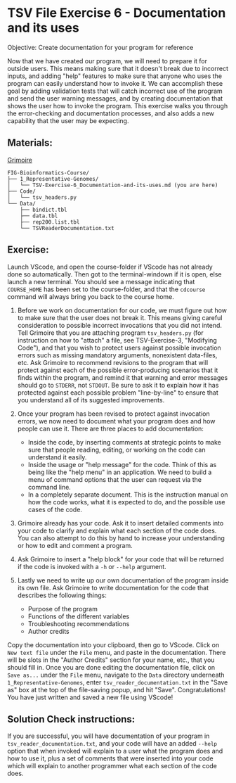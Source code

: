 # TSV File Exercise 6 - Documentation and its uses

Objective: Create documentation for your program for reference

Now that we have created our program, we will need to prepare it for outside users.  This means making sure that it doesn't break due to incorrect inputs, and adding "help" features to make sure that anyone who uses the program can easily understand how to invoke it. We can accomplish these goal by adding validation tests that will catch incorrect use of the program and send the user warning messages, and by creating documentation that shows the user how to invoke the program. This exercise walks you through the error-checking and documentation processes, and also adds a new capability that the user may be expecting.


## Materials: 

[Grimoire](https://chat.openai.com/g/g-n7Rs0IK86-grimoire)

```
FIG-Bioinformatics-Course/
├── 1_Representative-Genomes/
│   └── TSV-Exercise-6_Documentation-and-its-uses.md (you are here)
├── Code/
│   └── tsv_headers.py
└── Data/
    ├── bindict.tbl
    ├── data.tbl
    ├── rep200.list.tbl
    └── TSVReaderDocumentation.txt 
```

## Exercise: 

Launch VScode, and open the course-folder
if VScode has not already done so automatically.
Then got to the terminal-windown if it is open,
else launch a new terminal.
You should see a message indicating that `COURSE_HOME`
has been set to the course-folder, and that the
`cdcourse` command will always bring you back
to the course home.

1. Before we work on documentation for our code, we must figure out how to make sure that the user does not break it.  This means giving careful consideration to possible incorrect invocations that you did not intend. Tell Grimoire that you are attaching program `tsv_headers.py` (for instruction on how to "attach" a file, see TSV-Exercise-3, "Modifying Code"), and that you wish to protect users against possible invocation errors such as missing mandatory arguments, nonexistent data-files, etc. Ask Grimoire to recommend revisions to the program that will protect against each of the possible error-producing scenarios that it finds within the program, and remind it that warning and error messages should go to `STDERR`, not `STDOUT`. Be sure to ask it to explain how it has protected against each possible problem "line-by-line" to ensure that you understand all of its suggested improvements. 

2. Once your program has been revised to protect against invocation errors, we now need to document what your program does and how people can use it. There are three places to add documentation:
    * Inside the code, by inserting comments at strategic points to make sure that people reading, editing, or working on the code can understand it easily.
    * Inside the usage or "help message" for the code. Think of this as being like the "help menu" in an application. We need to build a menu of command options that the user can request via the command line.
    * In a completely separate document. This is the instruction manual on how the code works, what it is expected to do, and the possible use cases of the code.

4. Grimoire already has your code. Ask it to insert detailed comments into your code to clarify and explain what each section of the code does. You can also attempt to do this by hand to increase your understanding or how to edit and comment a program.

5. Ask Grimoire to insert a "help block" for your code that will be returned if the code is invoked with a `-h` or `--help` argument.

6. Lastly we need to write up our own documentation of the program inside its own file. Ask Grimoire to write  documentation for the code that describes the following things:

    * Purpose of the program
    * Functions of the different variables
    * Troubleshooting recommendations
    * Author credits

Copy the documentation into your clipboard, then go to VScode. Click on `New text file` under the `File` menu, and paste in the documentation. There will be slots in the "Author Credits" section for your name, etc., that you should fill in. Once you are done editing the documentation file, click on `Save as...` under the `File` menu, navigate to the `Data` directory underneath `1_Representative-Genomes`, enter `tsv_reader_documentation.txt` in the "Save as" box at the top of the file-saving popup, and hit "Save". Congratulations! You have just written and saved a new file using VScode!

## Solution Check instructions:
If you are successful, you will have documentation of your program in `tsv_reader_documentation.txt`, and your code will have an added `--help` option that when invoked will explain to a user what the program does and how to use it, plus a set of comments that were inserted into your code which will explain to another programmer what each section of the code does.
